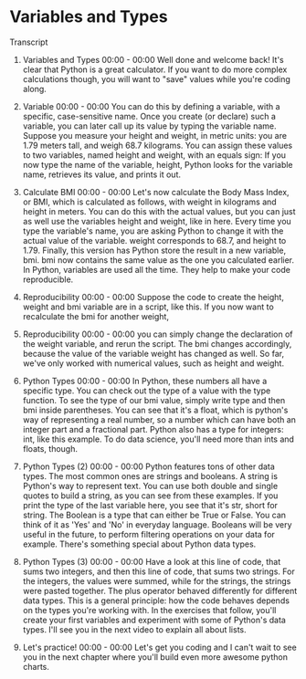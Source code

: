 # Variables and Types

Transcript
1. Variables and Types
00:00 - 00:00
Well done and welcome back! It's clear that Python is a great calculator. If you want to do more complex calculations though, you will want to "save" values while you're coding along.

2. Variable
00:00 - 00:00
You can do this by defining a variable, with a specific, case-sensitive name. Once you create (or declare) such a variable, you can later call up its value by typing the variable name. Suppose you measure your height and weight, in metric units: you are 1.79 meters tall, and weigh 68.7 kilograms. You can assign these values to two variables, named height and weight, with an equals sign: If you now type the name of the variable, height, Python looks for the variable name, retrieves its value, and prints it out.

3. Calculate BMI
00:00 - 00:00
Let's now calculate the Body Mass Index, or BMI, which is calculated as follows, with weight in kilograms and height in meters. You can do this with the actual values, but you can just as well use the variables height and weight, like in here. Every time you type the variable's name, you are asking Python to change it with the actual value of the variable. weight corresponds to 68.7, and height to 1.79. Finally, this version has Python store the result in a new variable, bmi. bmi now contains the same value as the one you calculated earlier. In Python, variables are used all the time. They help to make your code reproducible.

4. Reproducibility
00:00 - 00:00
Suppose the code to create the height, weight and bmi variable are in a script, like this. If you now want to recalculate the bmi for another weight,

5. Reproducibility
00:00 - 00:00
you can simply change the declaration of the weight variable, and rerun the script. The bmi changes accordingly, because the value of the variable weight has changed as well. So far, we've only worked with numerical values, such as height and weight.

6. Python Types
00:00 - 00:00
In Python, these numbers all have a specific type. You can check out the type of a value with the type function. To see the type of our bmi value, simply write type and then bmi inside parentheses. You can see that it's a float, which is python's way of representing a real number, so a number which can have both an integer part and a fractional part. Python also has a type for integers: int, like this example. To do data science, you'll need more than ints and floats, though.

7. Python Types (2)
00:00 - 00:00
Python features tons of other data types. The most common ones are strings and booleans. A string is Python's way to represent text. You can use both double and single quotes to build a string, as you can see from these examples. If you print the type of the last variable here, you see that it's str, short for string. The Boolean is a type that can either be True or False. You can think of it as 'Yes' and 'No' in everyday language. Booleans will be very useful in the future, to perform filtering operations on your data for example. There's something special about Python data types.

8. Python Types (3)
00:00 - 00:00
Have a look at this line of code, that sums two integers, and then this line of code, that sums two strings. For the integers, the values were summed, while for the strings, the strings were pasted together. The plus operator behaved differently for different data types. This is a general principle: how the code behaves depends on the types you're working with. In the exercises that follow, you'll create your first variables and experiment with some of Python's data types. I'll see you in the next video to explain all about lists.

9. Let's practice!
00:00 - 00:00
Let's get you coding and I can't wait to see you in the next chapter where you'll build even more awesome python charts.